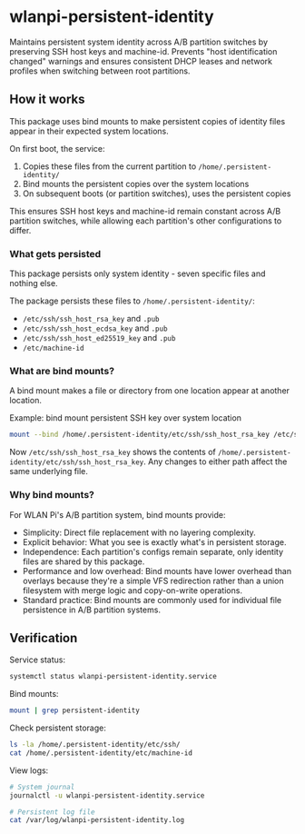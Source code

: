 # wlanpi-persistent-identity

Maintains persistent system identity across A/B partition switches by preserving SSH host keys and machine-id. Prevents "host identification changed" warnings and ensures consistent DHCP leases and network profiles when switching between root partitions.

## How it works

This package uses bind mounts to make persistent copies of identity files appear in their expected system locations.

On first boot, the service:

1. Copies these files from the current partition to `/home/.persistent-identity/`
2. Bind mounts the persistent copies over the system locations
3. On subsequent boots (or partition switches), uses the persistent copies

This ensures SSH host keys and machine-id remain constant across A/B partition switches, while allowing each partition's other configurations to differ.

### What gets persisted

This package persists only system identity - seven specific files and nothing else.

The package persists these files to `/home/.persistent-identity/`:

- `/etc/ssh/ssh_host_rsa_key` and `.pub`
- `/etc/ssh/ssh_host_ecdsa_key` and `.pub`
- `/etc/ssh/ssh_host_ed25519_key` and `.pub`
- `/etc/machine-id`

### What are bind mounts?

A bind mount makes a file or directory from one location appear at another location.

Example: bind mount persistent SSH key over system location

```bash
mount --bind /home/.persistent-identity/etc/ssh/ssh_host_rsa_key /etc/ssh/ssh_host_rsa_key
```

Now `/etc/ssh/ssh_host_rsa_key` shows the contents of `/home/.persistent-identity/etc/ssh/ssh_host_rsa_key`. Any changes to either path affect the same underlying file.

### Why bind mounts?

For WLAN Pi's A/B partition system, bind mounts provide:

- Simplicity: Direct file replacement with no layering complexity.
- Explicit behavior: What you see is exactly what's in persistent storage.
- Independence: Each partition's configs remain separate, only identity files are shared by this package.
- Performance and low overhead: Bind mounts have lower overhead than overlays because they're a simple VFS redirection rather than a union filesystem with merge logic and copy-on-write operations.
- Standard practice: Bind mounts are commonly used for individual file persistence in A/B partition systems.

## Verification

Service status:

```bash
systemctl status wlanpi-persistent-identity.service
```

Bind mounts:

```bash
mount | grep persistent-identity
```

Check persistent storage:

```bash
ls -la /home/.persistent-identity/etc/ssh/
cat /home/.persistent-identity/etc/machine-id
```

View logs:

```bash
# System journal
journalctl -u wlanpi-persistent-identity.service

# Persistent log file
cat /var/log/wlanpi-persistent-identity.log
```